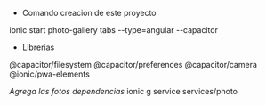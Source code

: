- Comando creacion de este proyecto

ionic start photo-gallery tabs --type=angular --capacitor

- Librerias

@capacitor/filesystem @capacitor/preferences @capacitor/camera
@ionic/pwa-elements

_Agrega las fotos dependencias_
ionic g service services/photo
